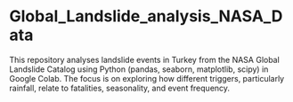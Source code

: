 # Global_Landslide_analysis_NASA_Data
This repository analyses landslide events in Turkey from the NASA Global Landslide Catalog using Python (pandas, seaborn, matplotlib, scipy) in Google Colab. The focus is on exploring how different triggers, particularly rainfall, relate to fatalities, seasonality, and event frequency.
